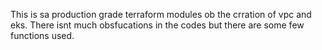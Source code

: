 This is sa production grade terraform modules ob the crration of vpc and eks. There isnt much obsfucations in the codes but there are some few functions used.
